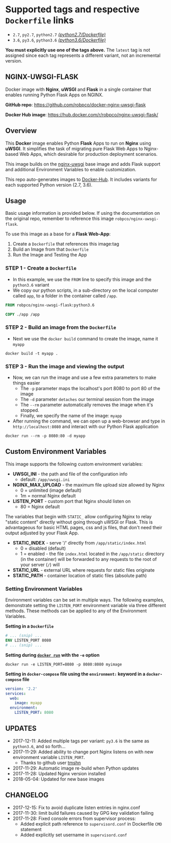 # Supported tags and respective `Dockerfile` links

- `2.7`, `py2.7`, `python2.7` [_(python2.7/Dockerfile)_](https://github.com/robpco/docker-nginx-uwsgi-flask/blob/master/python2.7/Dockerfile)
- `3.6`, `py3.6`, `python3.6` [_(python3.6/Dockerfile)_](https://github.com/robpco/docker-nginx-uwsgi-flask/blob/master/python3.6/Dockerfile)

**You must explicitly use one of the tags above.**  The `latest` tag is not assigned since each tag represents a different variant, not an incremental version.

## NGINX-UWSGI-FLASK

Docker image with **Nginx**, **uWSGI** and **Flask** in a single container that enables running Python Flask Apps on NGINX.

**GitHub repo**: <https://github.com/robpco/docker-nginx-uwsgi-flask>

**Docker Hub image**: <https://hub.docker.com/r/robpco/nginx-uwsgi-flask/>

## Overview

This **Docker** image enables Python **Flask** Apps to run on **Nginx** using **uWSGI**.  It simplifies the task of migrating pure Flask Web Apps to Nginx-based Web Apps, which desirable for production deployment scenarios.

This image builds on the [nginx-uwsgi](https://hub.docker.com/r/robpco/nginx-uwsgi/) base image and adds Flask support and additional Environment Variables to enable customization.

This repo auto-generates images to [Docker-Hub](https://hub.docker.com/r/robpco/nginx-uwsgi-flask/).  It includes variants for each supported Python version (2.7, 3.6).

## Usage

Basic usage information is provided below.  If using the documentation on the original repo, remember to reference this image `robpco/nginx-uwsgi-flask`.

To use this image as a base for a **Flask Web-App**:

1. Create a `Dockerfile` that references this image:tag
2. Build an Image from that `Dockerfile`
3. Run the Image and Testing the App

### STEP 1 - Create a `Dockerfile`

- In this example, we use the `FROM` line to specify this image and the `python3.6` variant
- We copy our python scripts, in a sub-directory on the local computer called `app`, to a folder in the container called `/app`.

```Dockerfile
FROM robpco/nginx-uwsgi-flask:python3.6

COPY ./app /app
```

### STEP 2 - Build an image from the `Dockerfile`

- Next we use the `docker build` command to create the image, name it `myapp`

``` shell
docker build -t myapp .
```

### STEP 3 - Run the image and viewing the output

- Now, we can run the image and use a few extra parameters to make things easier
  - The `-p` parameter maps the localhost's port 8080 to port 80 of the image
  - The `-d` parameter `detaches` our terminal session from the image
  - The `--rm` parameter automatically removes the image when it's stopped.
  - Finally, we specify the name of the image: `myapp`
- After running the command, we can open up a web-browser and type in `http://localhost:8080` and interact with our Python Flask application

``` shell
docker run --rm -p 8080:80 -d myapp
```

## Custom Environment Variables

This image supports the following custom environment variables:

- **UWSGI_INI** - the path and file of the configuration info
  - default: `/app/uwsgi.ini`
- **NGINX_MAX_UPLOAD** - the maximum file upload size allowed by Nginx
  - 0 = unlimited (image default)
  - 1m = normal Nginx default
- **LISTEN_PORT** - custom port that Nginx should listen on
  - 80 = Nginx default

The variables that begin with `STATIC_` allow configuring Nginx to relay "static content" directly without going through uWSGI or Flask.  This is advantageous for basic HTML pages, css and js files, that don't need their output adjusted by your Flask App.

- **STATIC_INDEX** - serve '/' directly from `/app/static/index.html`
  - 0 = disabled (default)
  - 1 = enabled - the file `index.html` located in the `/app/static` directory (in the container) will be forwarded to any requests to the root of your server (`/`) will
- **STATIC_URL** - external URL where requests for static files originate
- **STATIC_PATH** - container location of static files (absolute path)

### Setting Environment Variables

Environment variables can be set in multiple ways.  The following examples, demonstrate setting the `LISTEN_PORT` environment variable via three different methods.  These methods can be applied to any of the Environment Variables.

**Setting in a `Dockerfile`**

```dockerfile
# ... (snip) ...
ENV LISTEN_PORT 8080
# ... (snip) ...
```

**Setting during [`docker run`](https://docs.docker.com/engine/reference/commandline/run/#options) with the `-e` option**

```shell
docker run -e LISTEN_PORT=8080 -p 8080:8080 myimage
```

**Setting in `docker-compose` file using the `environment:` keyword in a `docker-compose` file**

```yml
version: '2.2'
services:
  web:
    image: myapp
  environment:
    LISTEN_PORT: 8080
```

## UPDATES

- 2017-12-11: Added multiple tags per variant: `py3.6` is the same as `python3.6`, and so forth...
- 2017-11-29: Added ability to change port Nginx listens on with new environment variable `LISTEN_PORT`.
  - Thanks to github user [tmshn](https://github.com/tmshn)
- 2017-11-29: Automatic image re-build when Python updates
- 2017-11-28: Updated Nginx version installed
- 2018-05-04: Updated for new base images

## CHANGELOG

- 2017-12-15: Fix to avoid duplicate listen entries in nginx.conf
- 2017-11-30: limit build failures caused by GPG key validation failing
- 2017-11-28: Fixed console errors from supervisor process:
  - Added explicit path reference to `supervisord.conf` in Dockerfile `CMD` statement
  - Added explicitly set username in `supervisord.conf`
